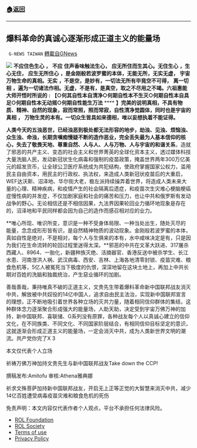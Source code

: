 ###  [:house:返回](README.md)
---


## 爆料革命的真诚心逐渐形成正道主义的能量场
` G-NEWS TAIWAN` [轉載自GNews](https://gnews.org/zh-hans/2465734/)

![](https://assets.gnews.org/wp-content/uploads/2022/05/Galaxy1.jpg) 
**不应住色生心** **，** **不应** **住声香味触法生心，** **应无所住而生其心。无住生心** **，生心无住，** **应生无所住心** **，是金刚般若波罗蜜的本体，无能无所，无实无虚，** **宇宙万物生命的真相。无实** **，不是空，是妙有，一切法无所有毕竟空不可得，** **离一切相** **，遍为一切诸法作相。无虚，不是有，是真空，取之不尽用之不竭。六祖惠能大师开悟时所说的** **:** **【○何其自性本自清净○何期自性本不生灭○何期自性本自具足○何期自性本无动摇○何期自性能生万法** **** **】完美的说明真相，不具有物质、精神、自然的现象，寂而常照，照而常寂，自性清净觉圆体，同时也是宇宙的真相** **，** **万物生灵的本有。一切众生皆具如来德相，唯以妄想执着不能证得。**
 
**人类今天的五浊恶世，已经浊恶到极处都无法形容的地步，劫浊、见浊、烦恼浊、众生浊、命浊，长期贪嗔痴慢疑不断的造作恶业，完全丢失最为人基本信仰的核心，失去了敬畏天地、尊重自然、人与人、人与万物、人与宇宙的和谐关系**，造就了邪恶的共产主义、变态的社会主义和世界菁英的全球化资本主义，透过媒体科技大量洗脑人民，发动新冠状生化病毒和强制的疫苗政策，掩盖世界两年300万亿美元的超发货币，让全球公卫医疗系统成为共犯结构，使政府掌握国家公权力，滥用民主自由资本，用民主的行政权、执法权，来造成人类新冠状疫苗后的大重启，WEF达沃斯、沼泽地、华尔街大老，极左派持续操弄着世界，将造成人类未来大量的心理、精神疾病，和疫情产生的社会隔离后遗症，和疫苗次生灾难心梗脑梗癌症慢性病的并发症，不仅加剧家庭和社会的痛苦和压力，也让中共和俄罗斯有发动战争的野心。无论相信还是不相信因果，九法界因果轮回业力循环地现象是存在的，沼泽地和平民同样都会因为自己的造作而感召相对应的业力。
 
**唯心所现、唯识所变，意识是一种不受身体局限、一种当处出生，随处灭尽的能量，念念成形形皆有识，是自然精神物质的波动现象。金刚般若波罗蜜的本体，真如自性是绝对，不是相对，每个人与生俱来的本有，水中咸味决定是有，只是因为我们在生命流转的轮回过程里迷得太深。**邪恶的中共在文革大跃进、317屠杀西藏人、8964、一胎化，新疆种族灭绝、活摘器官、香港反送中被杀学生、长江水患、河南泄洪人祸、武汉病毒、西安、吉林、上海各地清零封锁、疫苗灾难、粮食危机等，5亿人被冤死当下极度的仇恨，深深地留在这块土地上，再加上中共长期对百姓的洗脑和独裁统治，产生惡业循环的加剧。
 
善哉善哉，秉持唯真不破的正道主义，文贵先生带着爆料革命新中国联邦战友消灭中共，解放被中共奴役的14亿中国人，追求自由民主法治，实现新中国联邦宣言的理想，正不断地吸引着世界各种立场的灭共力量，随着相同信仰群体的集结，这种群体念力逐渐聚合形成强大的能量场，人助天助，决定受到宇宙万佛万神的加持，新中国联邦、喜联储、G系列没有原罪，各种战友每个人以真诚心建立的信仰文化，在不同族类、不同文化、不同国家阶层结合，有相同信仰目标坚定的意识，这就逐渐会形成正道主义的能量场，一定会消灭中共，成为人类新世界文明的潮流。共产党你完了X 3
 
本文仅代表个人立场
 
祈祷万佛万神加持文贵先生与新中国联邦战友Take down the CCP!
 
撰稿发布:Amitofu 审核:Athena雅典娜
  
祈求文殊菩萨加持新中国联邦战友，开启无上正等正觉的大智慧来消灭中共，减少14亿百姓遭受病毒疫苗灾难和粮食危机的死伤

免责声明：本文内容仅代表作者个人观点，平台不承担任何法律风险。
  
- [ROL Foundation](https://rolfoundation.org/)
- [ROL Society](https://rolsociety.org/)
- [Terms of use](https://gnews.org/terms-of-use-3/)
- [Privacy Policy](https://gnews.org/privacy-policy/)
